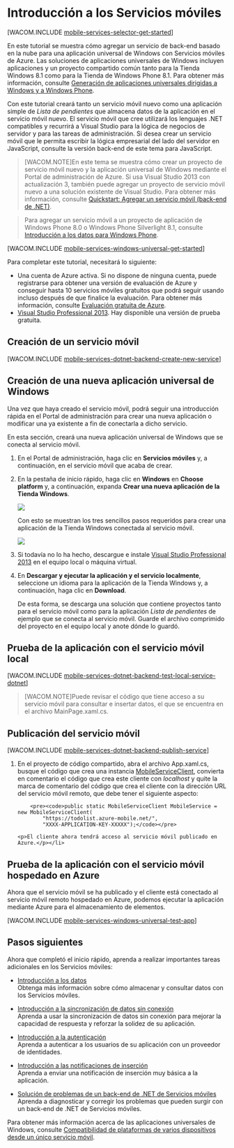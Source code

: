 <properties linkid="mobile-services-dotnet-backend-windows-store-dotnet-get-started" pageTitle="Get Started with Mobile Services for Windows Store apps | Mobile Dev Center" metaKeywords="" description="Follow this tutorial to get started using Azure Mobile Services for Windows Store development in C#, VB, or JavaScript. " metaCanonical="" services="mobile-services" documentationCenter="Mobile" title="Get started with Mobile Services" authors="glenga" solutions="" manager="" editor="" />

<tags ms.service="mobile-services" ms.workload="mobile" ms.tgt_pltfrm="mobile-windows-store" ms.devlang="dotnet" ms.topic="article" ms.date="08/18/2014" ms.author="glenga" />

# <a name="getting-started"> </a>Introducción a los Servicios móviles

[WACOM.INCLUDE [mobile-services-selector-get-started](../includes/mobile-services-selector-get-started.md)]

En este tutorial se muestra cómo agregar un servicio de back-end basado en la nube para una aplicación universal de Windows con Servicios móviles de Azure. Las soluciones de aplicaciones universales de Windows incluyen aplicaciones y un proyecto compartido común tanto para la Tienda Windows 8.1 como para la Tienda de Windows Phone 8.1. Para obtener más información, consulte [Generación de aplicaciones universales dirigidas a Windows y a Windows Phone](http://msdn.microsoft.com/es-es/library/windows/apps/xaml/dn609832.aspx).

Con este tutorial creará tanto un servicio móvil nuevo como una aplicación simple de *Lista de pendientes* que almacena datos de la aplicación en el servicio móvil nuevo. El servicio móvil que cree utilizará los lenguajes .NET compatibles y recurrirá a Visual Studio para la lógica de negocios de servidor y para las tareas de administración. Si desea crear un servicio móvil que le permita escribir la lógica empresarial del lado del servidor en JavaScript, consulte la versión back-end de este tema para JavaScript.

> [WACOM.NOTE]En este tema se muestra cómo crear un proyecto de servicio móvil nuevo y la aplicación universal de Windows mediante el Portal de administración de Azure. Si usa Visual Studio 2013 con actualización 3, también puede agregar un proyecto de servicio móvil nuevo a una solución existente de Visual Studio. Para obtener más información, consulte [Quickstart: Agregar un servicio móvil (back-end de .NET)](http://msdn.microsoft.com/es-es/library/windows/apps/dn629482.aspx).

> Para agregar un servicio móvil a un proyecto de aplicación de Windows Phone 8.0 o Windows Phone Silverlight 8.1, consulte [Introducción a los datos para Windows Phone](/es-es/documentation/articles/mobile-services-dotnet-backend-windows-phone-get-started-data).

[WACOM.INCLUDE [mobile-services-windows-universal-get-started](../includes/mobile-services-windows-universal-get-started.md)]

Para completar este tutorial, necesitará lo siguiente:

-   Una cuenta de Azure activa. Si no dispone de ninguna cuenta, puede registrarse para obtener una versión de evaluación de Azure y conseguir hasta 10 servicios móviles gratuitos que podrá seguir usando incluso después de que finalice la evaluación. Para obtener más información, consulte [Evaluación gratuita de Azure](http://www.windowsazure.com/es-es/pricing/free-trial/?WT.mc_id=A0E0E5C02&returnurl=http%3A%2F%2Fazure.microsoft.com%2Fes-es%2Fdocumentation%2Farticles%2Fmobile-services-javascript-backend-windows-store-javascript-get-started%2F).
-   <a href="https://go.microsoft.com/fwLink/p/?LinkID=257546" target="_blank">Visual Studio Professional 2013</a>. Hay disponible una versión de prueba gratuita.

## Creación de un servicio móvil

[WACOM.INCLUDE [mobile-services-dotnet-backend-create-new-service](../includes/mobile-services-dotnet-backend-create-new-service.md)]

## Creación de una nueva aplicación universal de Windows

Una vez que haya creado el servicio móvil, podrá seguir una introducción rápida en el Portal de administración para crear una nueva aplicación o modificar una ya existente a fin de conectarla a dicho servicio.

En esta sección, creará una nueva aplicación universal de Windows que se conecta al servicio móvil.

1.  En el Portal de administración, haga clic en **Servicios móviles** y, a continuación, en el servicio móvil que acaba de crear.

2.  En la pestaña de inicio rápido, haga clic en **Windows** en **Choose platform** y, a continuación, expanda **Crear una nueva aplicación de la Tienda Windows**.

    ![][6]

    Con esto se muestran los tres sencillos pasos requeridos para crear una aplicación de la Tienda Windows conectada al servicio móvil.

    ![][7]

3.  Si todavía no lo ha hecho, descargue e instale <a href="https://go.microsoft.com/fwLink/p/?LinkID=257546" target="_blank">Visual Studio Professional 2013</a> en el equipo local o máquina virtual.

4.  En **Descargar y ejecutar la aplicación y el servicio localmente**, seleccione un idioma para la aplicación de la Tienda Windows y, a continuación, haga clic en **Download**.

    De esta forma, se descarga una solución que contiene proyectos tanto para el servicio móvil como para la aplicación *Lista de pendientes* de ejemplo que se conecta al servicio móvil. Guarde el archivo comprimido del proyecto en el equipo local y anote dónde lo guardó.

## Prueba de la aplicación con el servicio móvil local

[WACOM.INCLUDE [mobile-services-dotnet-backend-test-local-service-dotnet](../includes/mobile-services-dotnet-backend-test-local-service-dotnet.md)]

> [WACOM.NOTE]Puede revisar el código que tiene acceso a su servicio móvil para consultar e insertar datos, el que se encuentra en el archivo MainPage.xaml.cs.


## Publicación del servicio móvil

[WACOM.INCLUDE [mobile-services-dotnet-backend-publish-service](../includes/mobile-services-dotnet-backend-publish-service.md)]

<ol start="1">
<li><p>En el proyecto de código compartido, abra el archivo App.xaml.cs, busque el código que crea una instancia <a href="http://msdn.microsoft.com/es-es/library/Windowsazure microsoft.windowsazure.mobileservices.mobileserviceclient.aspx" target="_blank">MobileServiceClient</a>, convierta en comentario el código que crea este cliente con <em>localhost</em> y quite la marca de comentario del código que crea el cliente con la dirección URL del servicio móvil remoto, que debe tener el siguiente aspecto:
</p>

        <pre><code>public static MobileServiceClient MobileService = new MobileServiceClient(
            "https://todolist.azure-mobile.net/",
            "XXXX-APPLICATION-KEY-XXXXX");</code></pre>

	<p>El cliente ahora tendrá acceso al servicio móvil publicado en Azure.</p></li>
</ol>

## Prueba de la aplicación con el servicio móvil hospedado en Azure

Ahora que el servicio móvil se ha publicado y el cliente está conectado al servicio móvil remoto hospedado en Azure, podemos ejecutar la aplicación mediante Azure para el almacenamiento de elementos.

[WACOM.INCLUDE [mobile-services-windows-universal-test-app](../includes/mobile-services-windows-universal-test-app.md)]

## Pasos siguientes

Ahora que completó el inicio rápido, aprenda a realizar importantes tareas adicionales en los Servicios móviles:

-   [Introducción a los datos]
    <br/>Obtenga más información sobre cómo almacenar y consultar datos con los Servicios móviles.

-   [Introducción a la sincronización de datos sin conexión]
    <br/>Aprenda a usar la sincronización de datos sin conexión para mejorar la capacidad de respuesta y reforzar la solidez de su aplicación.

-   [Introducción a la autenticación]
    <br/>Aprenda a autenticar a los usuarios de su aplicación con un proveedor de identidades.

-   [Introducción a las notificaciones de inserción]
    <br/>Aprenda a enviar una notificación de inserción muy básica a la aplicación.

-   [Solución de problemas de un back-end de .NET de Servicios móviles]
    <br/>Aprenda a diagnosticar y corregir los problemas que pueden surgir con un back-end de .NET de Servicios móviles.

Para obtener más información acerca de las aplicaciones universales de Windows, consulte [Compatibilidad de plataformas de varios dispositivos desde un único servicio móvil]( /es-es/documentation/articles/mobile-services-how-to-use-multiple-clients-single-service#shared-vs).

<!-- Anchors. -->
<!-- Images. -->
<!-- URLs. -->

  [mobile-services-selector-get-started]: ../includes/mobile-services-selector-get-started.md
  [Generación de aplicaciones universales dirigidas a Windows y a Windows Phone]: http://msdn.microsoft.com/es-es/library/windows/apps/xaml/dn609832.aspx
  [Introducción a los datos para Windows Phone]: /es-es/documentation/articles/mobile-services-dotnet-backend-windows-phone-get-started-data
  [mobile-services-windows-universal-get-started]: ../includes/mobile-services-windows-universal-get-started.md
  [Evaluación gratuita de Azure]: http://www.windowsazure.com/es-es/pricing/free-trial/?WT.mc_id=A0E0E5C02&returnurl=http%3A%2F%2Fazure.microsoft.com%2Fes-es%2Fdocumentation%2Farticles%2Fmobile-services-javascript-backend-windows-store-javascript-get-started%2F
  [mobile-services-dotnet-backend-create-new-service]: ../includes/mobile-services-dotnet-backend-create-new-service.md
  [6]: ./media/mobile-services-dotnet-backend-windows-store-dotnet-get-started/mobile-portal-quickstart.png
  [7]: ./media/mobile-services-dotnet-backend-windows-store-dotnet-get-started/mobile-quickstart-steps.png
  [mobile-services-dotnet-backend-test-local-service-dotnet]: ../includes/mobile-services-dotnet-backend-test-local-service-dotnet.md
  [mobile-services-dotnet-backend-publish-service]: ../includes/mobile-services-dotnet-backend-publish-service.md
  [mobile-services-windows-universal-test-app]: ../includes/mobile-services-windows-universal-test-app.md
  [Introducción a los datos]: /es-es/documentation/articles/mobile-services-dotnet-backend-windows-store-dotnet-get-started-data
  [Introducción a la sincronización de datos sin conexión]: /es-es/documentation/articles/mobile-services-windows-store-dotnet-get-started-offline-data
  [Introducción a la autenticación]: /es-es/documentation/articles/mobile-services-dotnet-backend-windows-store-dotnet-get-started-users
  [Introducción a las notificaciones de inserción]: /es-es/documentation/articles/mobile-services-dotnet-backend-windows-store-dotnet-get-started-push
  [Solución de problemas de un back-end de .NET de Servicios móviles]: /es-es/documentation/articles/mobile-services-dotnet-backend-how-to-troubleshoot/
  [Compatibilidad de plataformas de varios dispositivos desde un único servicio móvil]: /es-es/documentation/articles/mobile-services-how-to-use-multiple-clients-single-service#shared-vs

  [10]: ./media/mobile-services-dotnet-backend-windows-store-dotnet-get-started/mobile-quickstart-startup.png